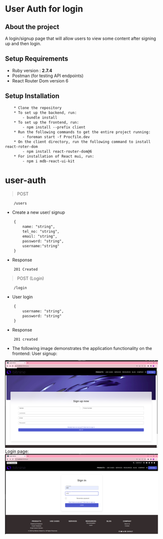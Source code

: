 # User Auth for login

## About the project

A login/signup page that will allow users to view some content after signing up and then login.

## Setup Requirements

- Ruby version : **2.7.4**
- Postman (for testing API endpoints)
- React Router Dom version 6

## Setup Installation

```
    * Clone the repository
    * To set up the backend, run:
        - bundle install
    * To set up the frontend, run:
        - npm install --prefix client
    * Run the following commands to get the entire project running:
        - foreman start -f Procfile.dev
    * On the client directory, run the following command to install react-roter-dom
        - npm install react-router-dom@6
    * For installation of React mui, run:
        - npm i mdb-react-ui-kit

```

# user-auth

> POST
```
    /users
```

* Create a new user/ signup
```
    {
        name: "string",
        tel_no: "string",
        email: "string",
        password: "string",
        username:"string"
    }
```

* Response
```
    201 Created
```

> POST (Login)
```
    /login
```

* User login
```
    {
        username: "string",
        password: "string"
    }
```

* Response
```
    201 created
```
* The following image demonstrates the application functionality on the frontend:
User signup:
<img src ="./signup.png">
Login page:
<img src ="./login.png">